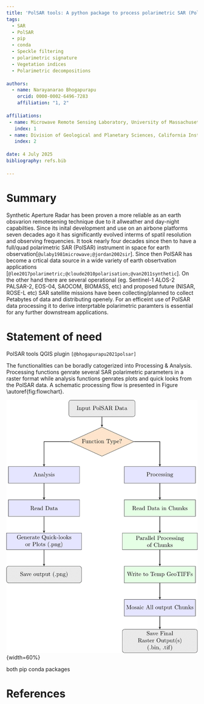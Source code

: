 ```yaml
---
title: 'PolSAR tools: A python package to process polarimetric SAR (PolSAR) data'
tags:
  - SAR
  - PolSAR
  - pip
  - conda
  - Speckle filtering
  - polarimetric signature
  - Vegetation indices
  - Polarimetric decompositions

authors:
  - name: Narayanarao Bhogapurapu
    orcid: 0000-0002-6496-7283
    affiliation: "1, 2" 

affiliations:
 - name: Microwave Remote Sensing Laboratory, University of Massachusetts Amherst, USA
   index: 1
 - name: Division of Geological and Planetary Sciences, California Institute of Technology, USA
   index: 2

date: 4 July 2025
bibliography: refs.bib

---
```



# Summary
Synthetic Aperture Radar has been proven a more reliable as an earth obsvarion remotesening technique due to it allweather and day-night capabilties. Since its inital development and use on an airbone platforms seven decades ago it has significantly evolved interms of spatil resolution and observing frequencies. It took nearly four decades since then to have a full/quad polarimetric SAR (PolSAR) instrument in space for earth observation[`@ulaby1981microwave;@jordan2002sir`]. Since then PolSAR has become a crtical data source in a wide variety of earth obsertvation applications [`@lee2017polarimetric;@cloude2010polarisation;@van2011synthetic`]. On the other hand there are several operational (eg. Sentinel-1 ALOS-2 PALSAR-2, EOS-04, SAOCOM, BIOMASS, etc) and proposed future (NISAR, ROSE-L etc) SAR satellite missions have been collecting/planned to collect Petabytes of data and distributing openely. For an efficeint use of PolSAR data processing it to derive interprtable polarimetric paramters is essential for any further downstream applications. 


# Statement of need

<!-- The demand for processing tools increases with the increasing number of ***Synthetic Aperture Radar (SAR)*** satellite missions and datasets. However, to process SAR data, a minimal number of free tools are available ([PolSARpro](https://earth.esa.int/web/polsarpro/home), [SNAP](https://step.esa.int/main/toolboxes/snap/)) that consolidate all necessary pre-processing steps. Bearing this in mind, there is a need to develop specific tools for the remote sensing user community to derive polarimetric descriptors like vegetation indices and decomposition parameters. With current  -->
PolSAR tools QGIS plugin `[@bhogapurapu2021polsar]`

The functionalities can be boradly catogerized into Processing & Analysis. Processing functions genrate several SAR polarimetric parameters in a raster format while analysis functions genrates plots and quick looks from the PolSAR data. A schematic processing flow is presented in Figure \autoref{fig:flowchart}. 

![Schematic of core processing flow of polsartools package \label{fig:flowchart}](figures/flowchart.png){width=60%}

both pip conda packages

<!-- 
# Acknowledgements
The author would like to  -->

# References

